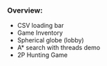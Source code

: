 ### Overview:

- CSV loading bar
- Game Inventory
- Spherical globe (lobby)
- A* search with threads demo
- 2P Hunting Game
